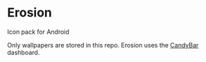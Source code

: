 # Erosion
Icon pack for Android

Only wallpapers are stored in this repo.
Erosion uses the [CandyBar](https://github.com/danimahardhika/candybar-library) dashboard.
